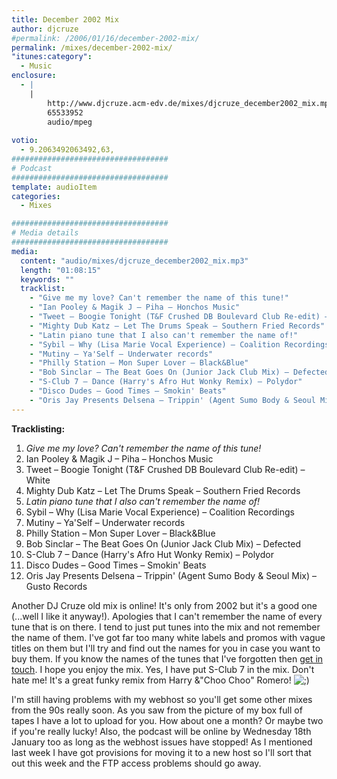 ```yaml
---
title: December 2002 Mix
author: djcruze
#permalink: /2006/01/16/december-2002-mix/
permalink: /mixes/december-2002-mix/
"itunes:category":
  - Music
enclosure:
  - |
    |
        http://www.djcruze.acm-edv.de/mixes/djcruze_december2002_mix.mp3
        65533952
        audio/mpeg
        
votio:
  - 9.2063492063492,63,
###################################
# Podcast
###################################
template: audioItem
categories:
  - Mixes

###################################
# Media details
###################################
media:
  content: "audio/mixes/djcruze_december2002_mix.mp3"
  length: "01:08:15"
  keywords: ""
  tracklist:
    - "Give me my love? Can't remember the name of this tune!"
    - "Ian Pooley & Magik J – Piha – Honchos Music"
    - "Tweet – Boogie Tonight (T&F Crushed DB Boulevard Club Re-edit) – White"
    - "Mighty Dub Katz – Let The Drums Speak – Southern Fried Records"
    - "Latin piano tune that I also can't remember the name of!"
    - "Sybil – Why (Lisa Marie Vocal Experience) – Coalition Recordings"
    - "Mutiny – Ya'Self – Underwater records"
    - "Philly Station – Mon Super Lover – Black&Blue"
    - "Bob Sinclar – The Beat Goes On (Junior Jack Club Mix) – Defected"
    - "S-Club 7 – Dance (Harry's Afro Hut Wonky Remix) – Polydor"
    - "Disco Dudes – Good Times – Smokin' Beats"
    - "Oris Jay Presents Delsena – Trippin' (Agent Sumo Body & Seoul Mix) – Gusto Records"
---
```


**Tracklisting:**

  1. *Give me my love? Can't remember the name of this tune!*
  2. Ian Pooley & Magik J – Piha – Honchos Music
  3. Tweet – Boogie Tonight (T&F Crushed DB Boulevard Club Re-edit) – White
  4. Mighty Dub Katz – Let The Drums Speak – Southern Fried Records
  5. *Latin piano tune that I also can't remember the name of!*
  6. Sybil – Why (Lisa Marie Vocal Experience) – Coalition Recordings
  7. Mutiny – Ya'Self – Underwater records
  8. Philly Station – Mon Super Lover – Black&Blue
  9. Bob Sinclar – The Beat Goes On (Junior Jack Club Mix) – Defected
 10. S-Club 7 – Dance (Harry's Afro Hut Wonky Remix) – Polydor
 11. Disco Dudes – Good Times – Smokin' Beats
 12. Oris Jay Presents Delsena – Trippin' (Agent Sumo Body & Seoul Mix) – Gusto Records

Another DJ Cruze old mix is online! It's only from 2002 but it's a good one (...well I like it anyway!). Apologies that I can't remember the name of every tune that is on there. I tend to just put tunes into the mix and not remember the name of them. I've got far too many white labels and promos with vague titles on them but I'll try and find out the names for you in case you want to buy them. If you know the names of the tunes that I've forgotten then [get in touch][1]. I hope you enjoy the mix. Yes, I have put S-Club 7 in the mix. Don't hate me! It's a great funky remix from Harry &"Choo Choo" Romero! <img src="http://www.djcruze.co.uk/cms/wp-includes/images/smilies/icon_wink.gif" alt=";)" class="wp-smiley" /> 

I'm still having problems with my webhost so you'll get some other mixes from the 90s really soon. As you saw from the picture of my box full of tapes I have a lot to upload for you. How about one a month? Or maybe two if you're really lucky! Also, the podcast will be online by Wednesday 18th January too as long as the webhost issues have stopped! As I mentioned last week I have got provisions for moving it to a new host so I'll sort that out this week and the FTP access problems should go away.

 [1]: http://www.djcruze.co.uk/cms/contact/